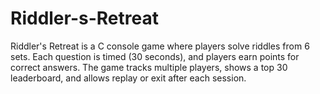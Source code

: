 # Riddler-s-Retreat
Riddler's Retreat is a C console game where players solve riddles from 6 sets. Each question is timed (30 seconds), and players earn points for correct answers. The game tracks multiple players, shows a top 30 leaderboard, and allows replay or exit after each session.
